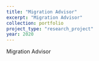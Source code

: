 ```yaml
---
title: "Migration Advisor"
excerpt: "Migration Advisor"
collection: portfolio
project_type: "research_project"
year: 2020
---
```


Migration Advisor